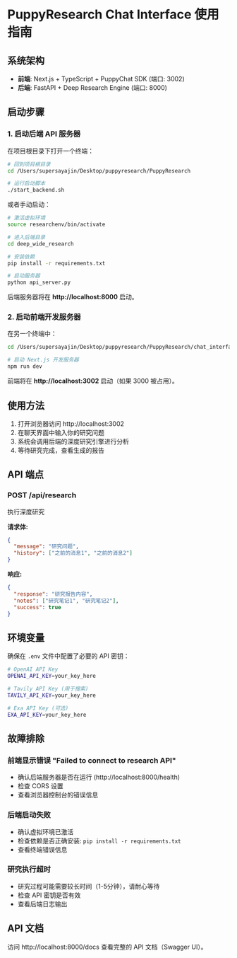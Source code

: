 # PuppyResearch Chat Interface 使用指南

## 系统架构

- **前端**: Next.js + TypeScript + PuppyChat SDK (端口: 3002)
- **后端**: FastAPI + Deep Research Engine (端口: 8000)

## 启动步骤

### 1. 启动后端 API 服务器

在项目根目录下打开一个终端：

```bash
# 回到项目根目录
cd /Users/supersayajin/Desktop/puppyresearch/PuppyResearch

# 运行启动脚本
./start_backend.sh
```

或者手动启动：

```bash
# 激活虚拟环境
source researchenv/bin/activate

# 进入后端目录
cd deep_wide_research

# 安装依赖
pip install -r requirements.txt

# 启动服务器
python api_server.py
```

后端服务器将在 **http://localhost:8000** 启动。

### 2. 启动前端开发服务器

在另一个终端中：

```bash
cd /Users/supersayajin/Desktop/puppyresearch/PuppyResearch/chat_interface

# 启动 Next.js 开发服务器
npm run dev
```

前端将在 **http://localhost:3002** 启动（如果 3000 被占用）。

## 使用方法

1. 打开浏览器访问 http://localhost:3002
2. 在聊天界面中输入你的研究问题
3. 系统会调用后端的深度研究引擎进行分析
4. 等待研究完成，查看生成的报告

## API 端点

### POST /api/research

执行深度研究

**请求体:**
```json
{
  "message": "研究问题",
  "history": ["之前的消息1", "之前的消息2"]
}
```

**响应:**
```json
{
  "response": "研究报告内容",
  "notes": ["研究笔记1", "研究笔记2"],
  "success": true
}
```

## 环境变量

确保在 `.env` 文件中配置了必要的 API 密钥：

```bash
# OpenAI API Key
OPENAI_API_KEY=your_key_here

# Tavily API Key (用于搜索)
TAVILY_API_KEY=your_key_here

# Exa API Key (可选)
EXA_API_KEY=your_key_here
```

## 故障排除

### 前端显示错误 "Failed to connect to research API"

- 确认后端服务器是否在运行 (http://localhost:8000/health)
- 检查 CORS 设置
- 查看浏览器控制台的错误信息

### 后端启动失败

- 确认虚拟环境已激活
- 检查依赖是否正确安装: `pip install -r requirements.txt`
- 查看终端错误信息

### 研究执行超时

- 研究过程可能需要较长时间（1-5分钟），请耐心等待
- 检查 API 密钥是否有效
- 查看后端日志输出

## API 文档

访问 http://localhost:8000/docs 查看完整的 API 文档（Swagger UI）。

